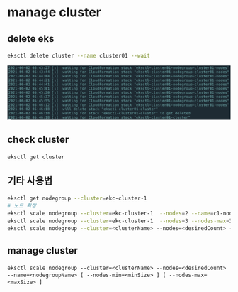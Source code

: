 # manage cluster

## delete eks

```bash
eksctl delete cluster --name cluster01 --wait
```

![](../../.gitbook/assets/2021-06-02-05-47-12.png)

## check cluster

```bash
eksctl get cluster
```

## 기타 사용법

```bash
eksctl get nodegroup --cluster=ekc-cluster-1
# 노드 확장
eksctl scale nodegroup --cluster=ekc-cluster-1  --nodes=2 --name=c1-nodes
eksctl scale nodegroup --cluster=ekc-cluster-1  --nodes=3 --nodes-max=3 --name=c1-nodes
eksctl scale nodegroup --cluster=<clusterName> --nodes=<desiredCount> --name=<nodegroupName> [ --nodes-min=<minSize> ] [ --nodes-max=<maxSize> ]
```

## manage cluster

```text
eksctl scale nodegroup --cluster=<clusterName> --nodes=<desiredCount> --name=<nodegroupName> [ --nodes-min=<minSize> ] [ --nodes-max=<maxSize> ]
```

